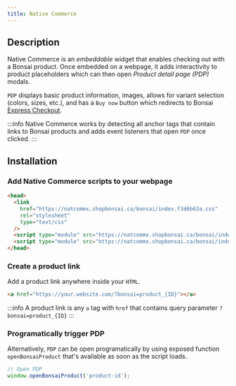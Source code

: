 ```yaml
---
title: Native Commerce
---
```


## Description

Native Commerce is an _embeddable_ widget that enables checking out with a Bonsai product. Once embedded on a webpage, it adds interactivity to product placeholders which can then open _Product detail page (PDP)_ modals.

`PDP` displays basic product information, images, allows for variant selection (colors, sizes, etc.), and has a `Buy now` button which redirects to Bonsai [Express Checkout](/docs/express-checkout).

:::info
Native Commerce works by detecting all anchor tags that contain links to Bonsai products and adds event listeners that open `PDP` once clicked.
:::

## Installation

### Add Native Commerce scripts to your webpage

```html
<head>
  <link
    href="https://natcommx.shopbonsai.ca/bonsai/index.f3d6b63a.css"
    rel="stylesheet"
    type="text/css"
  />
  <script type="module" src="https://natcommx.shopbonsai.ca/bonsai/index.89f17aff.js"></script>
  <script type="module" src="https://natcommx.shopbonsai.ca/bonsai/index.ee37ef32.js"></script>
</head>
```

### Create a product link

Add a product link anywhere inside your `HTML`.

```html
<a href="https://your.website.com/?bonsai=product_{ID}"></a>
```

:::info
A product link is any `a` tag with `href` that contains query parameter `?bonsai=product_{ID}`
:::

### Programatically trigger PDP

Alternatively, `PDP` can be open programatically by using exposed function `openBonsaiProduct` that's available as soon as the script loads.

```typescript
// Open PDP
window.openBonsaiProduct('product-id');
```
